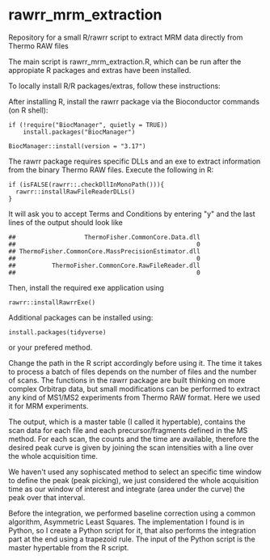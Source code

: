 # rawrr_mrm_extraction
Repository for a small R/rawrr script to extract MRM data directly from Thermo RAW files

The main script is rawrr_mrm_extraction.R, which can be run after the appropiate R packages and extras have been installed.

To locally install R/R packages/extras, follow these instructions:

After installing R, install the rawrr package via the Bioconductor commands (on R shell):
```
if (!require("BiocManager", quietly = TRUE))
    install.packages("BiocManager")
    
BiocManager::install(version = "3.17")
```

The rawrr package requires specific DLLs and an exe to extract information from the binary Thermo RAW files. Execute the following in R:

```
if (isFALSE(rawrr::.checkDllInMonoPath())){
  rawrr::installRawFileReaderDLLs()
}
```
It will ask you to accept Terms and Conditions by entering "y" and the last lines of the output should look like

```
##                   ThermoFisher.CommonCore.Data.dll 
##                                                  0 
## ThermoFisher.CommonCore.MassPrecisionEstimator.dll 
##                                                  0 
##          ThermoFisher.CommonCore.RawFileReader.dll 
##                                                  0
```
Then, install the required exe application using 
```
rawrr::installRawrrExe()
```
Additional packages can be installed using:
```
install.packages(tidyverse)
```
or your prefered method.


Change the path in the R script accordingly before using it. The time it takes to process a batch of files depends on the number of files and the number of scans. The functions in the rawrr package are built thinking on more complex Orbitrap data, but small modifications can be performed to extract any kind of MS1/MS2 experiments from Thermo RAW format. Here we used it for MRM experiments. 

The output, which is a master table (I called it hypertable), contains the scan data for each file and each precursor/fragments defined in the MS method. For each scan, the counts and the time are available, therefore the desired peak curve is given by joining the scan intensities with a line over the whole acquisition time.

We haven't used any sophiscated method to select an specific time window to define the peak (peak picking), we just considered the whole acquisition time as our window of interest and integrate (area under the curve) the peak over that interval.

Before the integration, we performed baseline correction using a common algorithm, Asymmetric Least Squares. The implementation I found is in Python, so I create a Python script for it, that also performs the integration part at the end using a trapezoid rule. The input of the Python script is the master hypertable from the R script.
